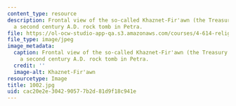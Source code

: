 ```yaml
---
content_type: resource
description: Frontal view of the so-called Khaznet-Fir'awn (the Treasury of Pharoah),
  a second century A.D. rock tomb in Petra.
file: https://ol-ocw-studio-app-qa.s3.amazonaws.com/courses/4-614-religious-architecture-and-islamic-cultures-fall-2002/cac20e2e304290577b2d81d9f18c941e_1002.jpg
file_type: image/jpeg
image_metadata:
  caption: Frontal view of the so-called Khaznet-Fir'awn (the Treasury of Pharoah),
    a second century A.D. rock tomb in Petra.
  credit: ''
  image-alt: Khaznet-Fir'awn
resourcetype: Image
title: 1002.jpg
uid: cac20e2e-3042-9057-7b2d-81d9f18c941e
---
```

